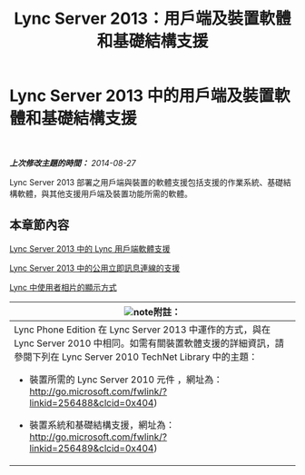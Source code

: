 ﻿---
title: Lync Server 2013：用戶端及裝置軟體和基礎結構支援
TOCTitle: 用戶端及裝置軟體和基礎結構支援
ms:assetid: 5dcccc2d-efb0-4e7d-9f14-34435fac8dde
ms:mtpsurl: https://technet.microsoft.com/zh-tw/library/Gg398412(v=OCS.15)
ms:contentKeyID: 49291058
ms.date: 08/10/2015
mtps_version: v=OCS.15
ms.translationtype: HT
---

# Lync Server 2013 中的用戶端及裝置軟體和基礎結構支援

 

_**上次修改主題的時間：** 2014-08-27_

Lync Server 2013 部署之用戶端與裝置的軟體支援包括支援的作業系統、基礎結構軟體，與其他支援用戶端及裝置功能所需的軟體。

## 本章節內容

   [Lync Server 2013 中的 Lync 用戶端軟體支援](lync-server-2013-lync-client-software-support.md)

   [Lync Server 2013 中的公用立即訊息連線的支援](lync-server-2013-support-for-public-instant-messenger-connectivity.md)

   [Lync 中使用者相片的顯示方式](how-user-photos-are-displayed-in-lync.md)

<table>
<colgroup>
<col style="width: 100%" />
</colgroup>
<thead>
<tr class="header">
<th><img src="images/Gg398811.note(OCS.15).gif" title="note" alt="note" />附註：</th>
</tr>
</thead>
<tbody>
<tr class="odd">
<td>Lync Phone Edition 在 Lync Server 2013 中運作的方式，與在 Lync Server 2010 中相同。如需有關裝置軟體支援的詳細資訊，請參閱下列在 Lync Server 2010 TechNet Library 中的主題：
<ul>
<li><p>裝置所需的 Lync Server 2010 元件 ，網址為： <a href="http://go.microsoft.com/fwlink/?linkid=256488%26clcid=0x404" class="uri">http://go.microsoft.com/fwlink/?linkid=256488&amp;clcid=0x404</a>)</p></li>
<li><p>裝置系統和基礎結構支援，網址為： <a href="http://go.microsoft.com/fwlink/?linkid=256489%26clcid=0x404" class="uri">http://go.microsoft.com/fwlink/?linkid=256489&amp;clcid=0x404</a>)</p></li>
</ul></td>
</tr>
</tbody>
</table>

